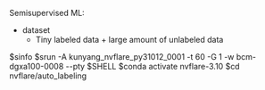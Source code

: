 Semisupervised ML: 
- dataset
  - Tiny labeled data + large amount of unlabeled data



$sinfo 
$srun -A kunyang_nvflare_py31012_0001 -t 60 -G 1 -w bcm-dgxa100-0008 --pty $SHELL
$conda activate nvflare-3.10
$cd nvflare/auto_labeling


